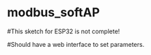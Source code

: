 # modbus_softAP

#This sketch for ESP32 is not complete!

#Should have a web interface to set parameters.
